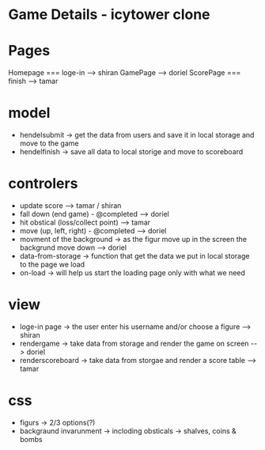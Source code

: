 # Game Details - icytower clone

# Pages
Homepage === loge-in --> shiran
GamePage             --> doriel
ScorePage === finish --> tamar

# model
- hendelsubmit -> get the data from users and save it in local storage and move to the game
- hendelfinish -> save all data to local storige and move to scoreboard 

# controlers
- update score --> tamar / shiran
- fall down (end game) - @completed --> doriel
- hit obstical (loss/collect point)  --> tamar
- move (up, left, right) - @completed  --> doriel
- movment of the background -> as the figur move up in the screen the backgrund move down --> doriel
- data-from-storage -> function that get the data we put in local storage to the page we load
- on-load -> will help us start the loading page only with what we need


# view
- loge-in page -> the user enter his username and/or choose a figure --> shiran
- rendergame -> take data from storage and render the game on screen --> doriel
- renderscoreboard -> take data from storgae and render a score table --> tamar


# css
- figurs -> 2/3 options(?)
- backgraund invarunment -> incloding obsticals -> shalves, coins & bombs